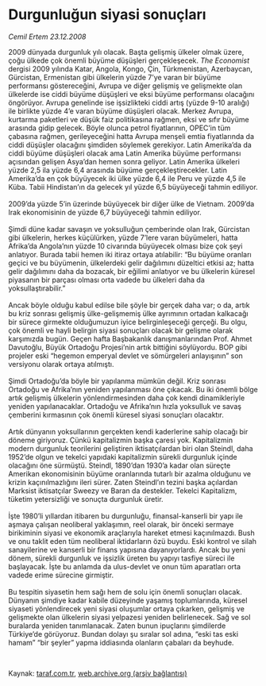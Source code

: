 # Durgunluğun siyasi sonuçları

*Cemil Ertem 23.12.2008*

<div class="taraf_structure_2col_1zq">
<div class="margen_n">



 <p>2009 dünyada durgunluk yılı olacak. Başta gelişmiş ülkeler olmak üzere, çoğu ülkede çok önemli büyüme düşüşleri gerçekleşecek. <i>The Economist</i> dergisi 2009 yılında Katar, Angola, Kongo, Çin, Türkmenistan, Azerbaycan, Gürcistan, Ermenistan gibi ülkelerin yüzde 7’ye varan bir büyüme performansı göstereceğini, Avrupa ve diğer gelişmiş ve gelişmekte olan ülkelerde ise ciddi büyüme düşüşleri ve eksi büyüme performansı olacağını öngörüyor. Avrupa genelinde ise işsizlikteki ciddi artış (yüzde 9-10 aralığı) ile birlikte yüzde 4’e varan büyüme düşüşleri olacak. Merkez Avrupa, kurtarma paketleri ve düşük faiz politikasına rağmen, eksi ve sıfır büyüme arasında gidip gelecek. Böyle olunca petrol fiyatlarının, OPEC’in tüm çabasına rağmen, gerileyeceğini hatta Avrupa menşeli emtia fiyatlarında da ciddi düşüşler olacağını şimdiden söylemek gerekiyor. Latin Amerika’da da ciddi büyüme düşüşleri olacak ama Latin Amerika büyüme performansı açısından gelişen Asya’dan hemen sonra geliyor. Latin Amerika ülkeleri yüzde 2,5 ila yüzde 6,4 arasında büyüme gerçekleştirecekler. Latin Amerika’da en çok büyüyecek iki ülke yüzde 6,4 ile Peru ve yüzde 4,5 ile Küba. Tabii Hindistan’ın da gelecek yıl yüzde 6,5 büyüyeceği tahmin ediliyor. <br/><br/>2009’da yüzde 5’in üzerinde büyüyecek bir diğer ülke de Vietnam. 2009’da Irak ekonomisinin de yüzde 6,7 büyüyeceği tahmin ediliyor. <br/><br/>Şimdi düne kadar savaşın ve yoksulluğun çemberinde olan Irak, Gürcistan gibi ülkelerin, herkes küçülürken, yüzde 7’lere varan büyümeleri, hatta Afrika’da Angola’nın yüzde 10 civarında büyüyecek olması bize çok şeyi anlatıyor. Burada tabii hemen iki itiraz ortaya atılabilir: “Bu büyüme oranları geçici ve bu büyümenin, ülkelerdeki gelir dağılımını düzeltici etkisi az; hatta gelir dağılımını daha da bozacak, bir eğilimi anlatıyor ve bu ülkelerin küresel piyasanın bir parçası olması orta vadede bu ülkeleri daha da yoksullaştırabilir.” <br/><br/>Ancak böyle olduğu kabul edilse bile şöyle bir gerçek daha var; o da, artık bu kriz sonrası gelişmiş ülke-gelişmemiş ülke ayrımının ortadan kalkacağı bir sürece girmekte olduğumuzun iyice belirginleşeceği gerçeği. Bu olgu, çok önemli ve hayli belirgin siyasi sonuçları olacak bir gelişme olarak karşımızda bugün. Geçen hafta Başbakanlık danışmanlarından Prof. Ahmet Davutoğlu, Büyük Ortadoğu Projesi’nin artık bittiğini söylüyordu. BOP gibi projeler eski “hegemon emperyal devlet ve sömürgeleri anlayışının” son versiyonu olarak ortaya atılmıştı. <br/><br/>Şimdi Ortadoğu’da böyle bir yapılanma mümkün değil. Kriz sonrası Ortadoğu ve Afrika’nın yeniden yapılanması öne çıkacak. Bu iki önemli bölge artık gelişmiş ülkelerin yönlendirmesinden daha çok kendi dinamikleriyle yeniden yapılanacaklar. Ortadoğu ve Afrika’nın hızla yoksulluk ve savaş çemberini kırmasının çok önemli küresel siyasi sonuçları olacaktır. <br/><br/>Artık dünyanın yoksullarının gerçekten kendi kaderlerine sahip olacağı bir döneme giriyoruz. Çünkü kapitalizmin başka çaresi yok. Kapitalizmin modern durgunluk teorilerini geliştiren iktisatçılardan biri olan Steindl, daha 1952’de olgun ve tekelci yapıdaki kapitalizmin sürekli durgunluk içinde olacağını öne sürmüştü. Steindl, 1890’dan 1930’a kadar olan süreçte Amerikan ekonomisinin büyüme oranlarında tutarlı bir azalma olduğunu ve krizin kaçınılmazlığını ileri sürer. Zaten Steindl’ın tezini başka açılardan Marksist iktisatçılar Sweezy ve Baran da destekler. Tekelci Kapitalizm, tüketim yetersizliği ve sonuçta durgunluk üretir. <br/><br/>İşte 1980’li yıllardan itibaren bu durgunluğu, finansal-kanserli bir yapı ile aşmaya çalışan neoliberal yaklaşımın, reel olarak, bir önceki sermaye birikiminin siyasi ve ekonomik araçlarıyla hareket etmesi kaçınılmazdı. Bush ve onu taklit eden tüm neoliberal iktidarların özü buydu. Eski kontrol ve silah sanayilerine ve kanserli bir finans yapısına dayanıyorlardı. Ancak bu yeni dönem, sürekli durgunluk ve işsizlik üreten bu yapıyı tasfiye süreci ile başlayacak. İşte bu anlamda da ulus-devlet ve onun tüm aparatları orta vadede erime sürecine girmiştir. <br/><br/>Bu tespitin siyasetin hem sağı hem de solu için önemli sonuçları olacak. Dünyanın şimdiye kadar kabile düzeyinde yaşamış toplumlarında, küresel siyaseti yönlendirecek yeni siyasi oluşumlar ortaya çıkarken, gelişmiş ve gelişmekte olan ülkelerin siyasi yelpazesi yeniden belirlenecek. Sağ ve sol buralarda yeniden tanımlanacak. Zaten bunun ipuçlarını şimdilerde Türkiye’de görüyoruz. Bundan dolayı şu sıralar sol adına, “eski tas eski hamam” “bir şeyler” yapma iddiasında olanların çabaları da beyhude.</p>

<br/>


<div id="taraf_not">
</div>

</div>


</div>

Kaynak: [taraf.com.tr](http://www.taraf.com.tr:80/makale/3235.htm), [web.archive.org (arşiv bağlantısı)](http://web.archive.org/web/20090207194929/http://www.taraf.com.tr:80/makale/3235.htm)
